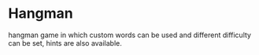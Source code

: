# Hangman

hangman game in which custom words can be used and different difficulty can be set, hints are also available.
